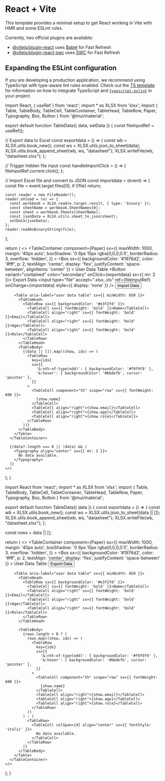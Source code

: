 # React + Vite

This template provides a minimal setup to get React working in Vite with HMR and some ESLint rules.

Currently, two official plugins are available:

- [@vitejs/plugin-react](https://github.com/vitejs/vite-plugin-react/blob/main/packages/plugin-react) uses [Babel](https://babeljs.io/) for Fast Refresh
- [@vitejs/plugin-react-swc](https://github.com/vitejs/vite-plugin-react/blob/main/packages/plugin-react-swc) uses [SWC](https://swc.rs/) for Fast Refresh

## Expanding the ESLint configuration

If you are developing a production application, we recommend using TypeScript with type-aware lint rules enabled. Check out the [TS template](https://github.com/vitejs/vite/tree/main/packages/create-vite/template-react-ts) for information on how to integrate TypeScript and [`typescript-eslint`](https://typescript-eslint.io) in your project.



import React, { useRef } from 'react';
import * as XLSX from 'xlsx';
import {
  Table,
  TableBody,
  TableCell,
  TableContainer,
  TableHead,
  TableRow,
  Paper,
  Typography,
  Box,
  Button
} from '@mui/material';

export default function TableData({ data, setData }) {
  const fileInputRef = useRef();

  // Export data to Excel
  const exportdata = () => {
    const wb = XLSX.utils.book_new();
    const ws = XLSX.utils.json_to_sheet(data);
    XLSX.utils.book_append_sheet(wb, ws, "datasheet");
    XLSX.writeFile(wb, "datasheet.xlsx");
  };

  // Trigger hidden file input
  const handleImportClick = () => {
    fileInputRef.current.click();
  };

  // Import Excel file and convert to JSON
  const importdata = (event) => {
    const file = event.target.files[0];
    if (!file) return;

    const reader = new FileReader();
    reader.onload = (e) => {
      const workbook = XLSX.read(e.target.result, { type: 'binary' });
      const sheetName = workbook.SheetNames[0];
      const sheet = workbook.Sheets[sheetName];
      const jsonData = XLSX.utils.sheet_to_json(sheet);
      setData(jsonData);
    };
    reader.readAsBinaryString(file);
  };

  return (
    <>
      <TableContainer
        component={Paper}
        sx={{
          maxWidth: 1000,
          margin: '40px auto',
          boxShadow: '0 6px 15px rgba(0,0,0,0.1)',
          borderRadius: 3,
          overflow: 'hidden',
        }}
      >
        <Box
          sx={{
            backgroundColor: '#1976d2',
            color: '#fff',
            p: 2,
            textAlign: 'center',
            display: 'flex',
            justifyContent: 'space-between',
            alignItems: 'center'
          }}
        >
          <Typography variant="h6" fontWeight="bold">
            User Data Table
          </Typography>
          <Box>
            <Button variant="contained" color="secondary" onClick={exportdata} sx={{ mr: 2 }}>
              Export Data
            </Button>
            <input
              type="file"
              accept=".xlsx,.xls"
              ref={fileInputRef}
              onChange={importdata}
              style={{ display: 'none' }}
            />
            <Button variant="contained" color="secondary" onClick={handleImportClick}>
              Import Data
            </Button>
          </Box>
        </Box>

        <Table aria-label="user data table" sx={{ minWidth: 650 }}>
          <TableHead>
            <TableRow sx={{ backgroundColor: '#e3f2fd' }}>
              <TableCell sx={{ fontWeight: 'bold' }}>Name</TableCell>
              <TableCell align="right" sx={{ fontWeight: 'bold' }}>Email</TableCell>
              <TableCell align="right" sx={{ fontWeight: 'bold' }}>Age</TableCell>
              <TableCell align="right" sx={{ fontWeight: 'bold' }}>Role</TableCell>
            </TableRow>
          </TableHead>
          <TableBody>
            {(data || []).map((show, idx) => (
              <TableRow
                key={idx}
                sx={{
                  '&:nth-of-type(odd)': { backgroundColor: '#f9f9f9' },
                  '&:hover': { backgroundColor: '#bbdefb', cursor: 'pointer' },
                }}
              >
                <TableCell component="th" scope="row" sx={{ fontWeight: 600 }}>
                  {show.name}
                </TableCell>
                <TableCell align="right">{show.email}</TableCell>
                <TableCell align="right">{show.age}</TableCell>
                <TableCell align="right">{show.role}</TableCell>
              </TableRow>
            ))}
          </TableBody>
        </Table>
      </TableContainer>

      {(data?.length === 0 || !data) && (
        <Typography align="center" sx={{ mt: 2 }}>
          No data available.
        </Typography>
      )}
    </>
  );
}


import React from 'react';
import * as XLSX from 'xlsx';
import {
  Table,
  TableBody,
  TableCell,
  TableContainer,
  TableHead,
  TableRow,
  Paper,
  Typography,
  Box,
  Button
} from '@mui/material';

export default function TableData({ data }) {
  const exportdata = () => {
    const wb = XLSX.utils.book_new();
    const ws = XLSX.utils.json_to_sheet(data || []);
    XLSX.utils.book_append_sheet(wb, ws, "datasheet");
    XLSX.writeFile(wb, "datasheet.xlsx");
  };

  const rows = data || [];

  return (
    <>
      <TableContainer
        component={Paper}
        sx={{
          maxWidth: 1000,
          margin: '40px auto',
          boxShadow: '0 6px 15px rgba(0,0,0,0.1)',
          borderRadius: 3,
          overflow: 'hidden',
        }}
      >
        <Box
          sx={{
            backgroundColor: '#1976d2',
            color: '#fff',
            p: 2,
            textAlign: 'center',
            display: 'flex',
            justifyContent: 'space-between'
          }}
        >
          <Typography variant="h6" fontWeight="bold">
            User Data Table
          </Typography>
          <Button variant="contained" color="secondary" onClick={exportdata}>
            Export Data
          </Button>
        </Box>

        <Table aria-label="user data table" sx={{ minWidth: 650 }}>
          <TableHead>
            <TableRow sx={{ backgroundColor: '#e3f2fd' }}>
              <TableCell sx={{ fontWeight: 'bold' }}>Name</TableCell>
              <TableCell align="right" sx={{ fontWeight: 'bold' }}>Email</TableCell>
              <TableCell align="right" sx={{ fontWeight: 'bold' }}>Age</TableCell>
              <TableCell align="right" sx={{ fontWeight: 'bold' }}>Role</TableCell>
            </TableRow>
          </TableHead>

          <TableBody>
            {rows.length > 0 ? (
              rows.map((show, idx) => (
                <TableRow
                  key={idx}
                  sx={{
                    '&:nth-of-type(odd)': { backgroundColor: '#f9f9f9' },
                    '&:hover': { backgroundColor: '#bbdefb', cursor: 'pointer' },
                  }}
                >
                  <TableCell component="th" scope="row" sx={{ fontWeight: 600 }}>
                    {show.name}
                  </TableCell>
                  <TableCell align="right">{show.email}</TableCell>
                  <TableCell align="right">{show.age}</TableCell>
                  <TableCell align="right">{show.role}</TableCell>
                </TableRow>
              ))
            ) : (
              <TableRow>
                <TableCell colSpan={4} align="center" sx={{ fontStyle: 'italic' }}>
                  No data available.
                </TableCell>
              </TableRow>
            )}
          </TableBody>
        </Table>
      </TableContainer>
    </>
  );
}
